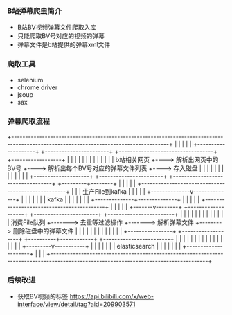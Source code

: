 ### B站弹幕爬虫简介
* B站BV视频弹幕文件爬取入库
* 只能爬取BV号对应的视频的弹幕
* 弹幕文件是b站提供的弹幕xml文件

### 爬取工具
* selenium
* chrome driver
* jsoup
* sax

### 弹幕爬取流程

+--------------------------------------------------------------------------------------------------------------------------------------+
|                                                                                                                                      |
|                                                                                                                                      |
|         +--------------------+    +-----------------------+    +----------------------------------+    +------------------+          |
|         |                    |    |                       |    |                                  |    |                  |          |
|         |    b站相关网页       +---->   解析出网页中的BV号     +---->     解析出每个BV号对应的弹幕文件列表   +---->     存入磁盘      |          |
|         |                    |    |                       |    |                                  |    |                  |          |
|         +--------------------+    +-----------------------+    +----------------------------------+    +---------+--------+          |
|                                                                                                                  |                   |
|                                                              +---------------------------------------------------+                   |
|                                                              |                     生产File到kafka                                    |
|                                                              |                                                                       |
|                                               +--------------v--------------+                                                        |
|                                               |                             |                                                        |
|                                               |            kafka            |                                                        |
|                                               |                             |                                                        |
|                                               +--------------+--------------+                                                        |
|                                                              |                                                                       |
|                   +------------------------------------------+                                                                       |
|                   |                                                                                                                  |
|           +-------v--------+       +-------------------+       +-----------------------+        +------------------------+           |
|           |                |       |                   |       |                       |        |                        |           |
|           |  消费File队列    +------->   去重等过滤操作    +------->      解析弹幕文件        +-------->  删除磁盘中的弹幕文件     |           |
|           |                |       |                   |       |                       |        |                        |           |
|           +----------------+       +-------------------+       +----------+------------+        +------------------------+           |
|                                                                           |                                                          |
|                                                                           |                                                          |
|                                                                           |                                                          |
|                                                                           |                                                          |
|                                                                           |                                                          |
|                                                                 +---------v-----------+                                              |
|                                                                 |                     |                                              |
|                                                                 |    elasticsearch    |                                              |
|                                                                 |                     |                                              |
|                                                                 +---------------------+                                              |
|                                                                                                                                      |
+--------------------------------------------------------------------------------------------------------------------------------------+





### 后续改进

* 获取BV视频的标签 https://api.bilibili.com/x/web-interface/view/detail/tag?aid=209903571







